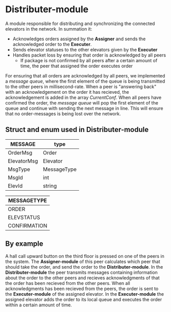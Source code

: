 # Distributer-module

A module responsible for distributing and synchronizing the connected elevators in the network. In summation it:

- Acknowledges orders assigned by the **Assigner** and sends the acknowledged order to the **Executer**.
- Sends elevator statuses to the other elevators given by the **Executer**
- Handles packet loss by ensuring that order is acknowledged by all peers
    - If package is not confirmed by all peers after a certain amount of time, the peer that assigned the order executes order

For ensuring that all orders are acknowledged by all peers, we implemented a *message queue*, where the first element of the queue is being transmitted to the other peers in millisecond-rate. When a peer is "answering back" with an acknowledgement on the order it has recieved, the acknowledgement is added in the array *CurrentConf*. When all peers have confirmed the order, the *message queue* will pop the first element of the queue and continue with sending the next message in line. This will ensure that no order-messages is being lost over the network.

## Struct and enum used in Distributer-module
MESSAGE       | type
------------- | -------------
OrderMsg      | Order
ElevatorMsg   | Elevator
MsgType       | MessageType 
MsgId         | int
ElevId        | string

MESSAGETYPE   |
------------- |
ORDER         |
ELEVSTATUS    |
CONFIRMATION  |


## By example
A hall call upward button on the third floor is pressed on one of the peers in the system. The **Assigner-module** of this peer calculates which peer that should take the order, and send the order to the **Distributer-module**. In the **Distributer-module** the peer transmits messages containing information about the order to the other peers and recieves acknowledgments of that the order has been recieved from the other peers. When all acknowledgments has been recieved from the peers, the order is sent to the **Executer-module** of the assigned elevator. In the **Executer-module** the assigned elevator adds the order to its local queue and executes the order within a certain amount of time. 
